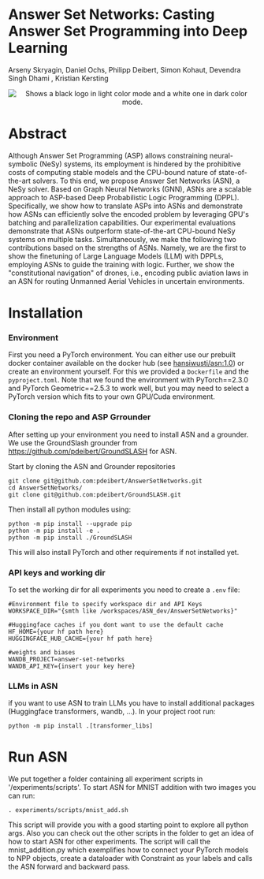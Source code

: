 # Answer Set Networks:  Casting Answer Set Programming into Deep Learning
Arseny Skryagin, Daniel Ochs, Philipp Deibert, Simon Kohaut, Devendra Singh Dhami , Kristian Kersting

<div style="text-align:center">
<picture>
  <source media="(prefers-color-scheme: dark)" srcset="https://github.com/ml-research/AnswerSetNetworks/blob/main/imgs/logo_dark.png?raw=true">
  <source media="(prefers-color-scheme: light)" srcset="https://github.com/ml-research/AnswerSetNetworks/blob/main/imgs/logo_light.png?raw=true">
  <img alt="Shows a black logo in light color mode and a white one in dark color mode." src="https://user-images.githubusercontent.com/25423296/163456779-a8556205-d0a5-45e2-ac17-42d089e3c3f8.png">
</picture>
</div>

# Abstract
Although Answer Set Programming (ASP) allows constraining neural-symbolic (NeSy) systems, its employment is hindered by the prohibitive costs of computing stable models and the CPU-bound nature of state-of-the-art solvers.
To this end, we propose Answer Set Networks (ASN), a NeSy solver.
Based on Graph Neural Networks (GNN), ASNs are a scalable approach to ASP-based Deep Probabilistic Logic Programming (DPPL).
Specifically, we show how to translate ASPs into ASNs and demonstrate how ASNs can efficiently solve the encoded problem by leveraging GPU's batching and parallelization capabilities. 
Our experimental evaluations demonstrate that ASNs outperform state-of-the-art CPU-bound NeSy systems on multiple tasks.
Simultaneously, we make the following two contributions based on the strengths of ASNs.
Namely, we are the first to show the finetuning of Large Language Models (LLM) with DPPLs, employing ASNs to guide the training with logic.
Further, we show the "constitutional navigation" of drones, i.e., encoding public aviation laws in an ASN for routing Unmanned Aerial Vehicles in uncertain environments.




# Installation

### Environment
First you need a PyTorch environment. You can either use our prebuilt docker container available on the docker hub (see [hansiwusti/asn:1.0](https://hub.docker.com/r/hansiwusti/asn)) or create an environment yourself. For this we provided a `Dockerfile` and the `pyproject.toml`. Note that we found the environment with PyTorch==2.3.0 and PyTorch Geometric==2.5.3 to work well, but you may need to select a PyTorch version which fits to your own GPU/Cuda environment. 

### Cloning the repo and ASP Grrounder
After setting up your environment you need to install ASN and a grounder. We use the GroundSlash grounder from https://github.com/pdeibert/GroundSLASH for ASN.

Start by cloning the ASN and Grounder repositories
```
git clone git@github.com:pdeibert/AnswerSetNetworks.git
cd AnswerSetNetworks/
git clone git@github.com:pdeibert/GroundSLASH.git
```

Then install all python modules using:
```
python -m pip install --upgrade pip
python -m pip install -e . 
python -m pip install ./GroundSLASH
```
This will also install PyTorch and other requirements if not installed yet. 

### API keys and working dir
To set the working dir for all experiments you need to create a `.env` file:
```
#Environment file to specify workspace dir and API Keys
WORKSPACE_DIR="{smth like /workspaces/ASN_dev/AnswerSetNetworks}"

#Huggingface caches if you dont want to use the default cache
HF_HOME={your hf path here}
HUGGINGFACE_HUB_CACHE={your hf path here}

#weights and biases
WANDB_PROJECT=answer-set-networks
WANDB_API_KEY={insert your key here}
```

### LLMs in ASN
if you want to use ASN to train LLMs you have to install additional packages (Huggingface transformers, wandb, ...). In your project root run:
```
python -m pip install .[transformer_libs]
```


# Run ASN
We put together a folder containing all experiment scripts in '/experiments/scripts'. 
To start ASN for MNIST addition with two images you can run: 
```
. experiments/scripts/mnist_add.sh
```
This script will provide you with a good starting point to explore all python args. Also you can check out the other scripts in the folder to get an idea of how to start ASN for other experiments. The script will call the mnist_addition.py which exemplifies how to connect your PyTorch models to NPP objects, create a dataloader with Constraint as your labels and calls the ASN forward and backward pass.
